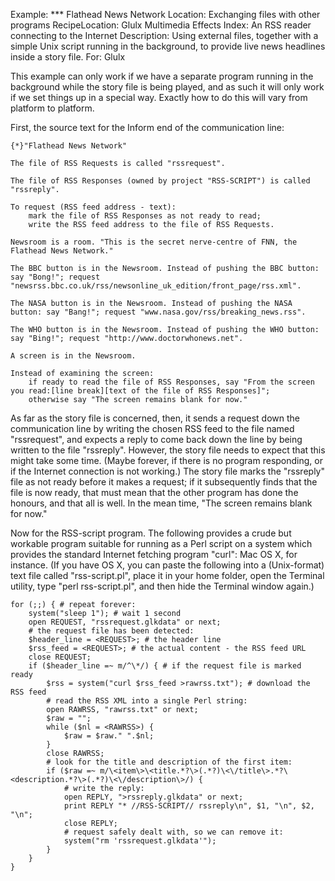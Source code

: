 Example: *** Flathead News Network
Location: Exchanging files with other programs
RecipeLocation: Glulx Multimedia Effects
Index: An RSS reader connecting to the Internet
Description: Using external files, together with a simple Unix script running in the background, to provide live news headlines inside a story file.
For: Glulx

  
This example can only work if we have a separate program running in the background while the story file is being played, and as such it will only work if we set things up in a special way. Exactly how to do this will vary from platform to platform.

  
First, the source text for the Inform end of the communication line:

  

``` inform7
{*}"Flathead News Network"

The file of RSS Requests is called "rssrequest".

The file of RSS Responses (owned by project "RSS-SCRIPT") is called "rssreply".

To request (RSS feed address - text):
	mark the file of RSS Responses as not ready to read;
	write the RSS feed address to the file of RSS Requests.

Newsroom is a room. "This is the secret nerve-centre of FNN, the Flathead News Network."

The BBC button is in the Newsroom. Instead of pushing the BBC button: say "Bong!"; request "newsrss.bbc.co.uk/rss/newsonline_uk_edition/front_page/rss.xml".

The NASA button is in the Newsroom. Instead of pushing the NASA button: say "Bang!"; request "www.nasa.gov/rss/breaking_news.rss".

The WHO button is in the Newsroom. Instead of pushing the WHO button: say "Bing!"; request "http://www.doctorwhonews.net".

A screen is in the Newsroom.

Instead of examining the screen:
	if ready to read the file of RSS Responses, say "From the screen you read:[line break][text of the file of RSS Responses]";
	otherwise say "The screen remains blank for now."
```

  
As far as the story file is concerned, then, it sends a request down the communication line by writing the chosen RSS feed to the file named "rssrequest", and expects a reply to come back down the line by being written to the file "rssreply". However, the story file needs to expect that this might take some time. (Maybe forever, if there is no program responding, or if the Internet connection is not working.) The story file marks the "rssreply" file as not ready before it makes a request; if it subsequently finds that the file is now ready, that must mean that the other program has done the honours, and that all is well. In the mean time, "The screen remains blank for now."

  
Now for the RSS-script program. The following provides a crude but workable program suitable for running as a Perl script on a system which provides the standard Internet fetching program "curl": Mac OS X, for instance. (If you have OS X, you can paste the following into a (Unix-format) text file called "rss-script.pl", place it in your home folder, open the Terminal utility, type "perl rss-script.pl", and then hide the Terminal window again.)

[ZL: generic styling...]::

```
for (;;) { # repeat forever:
	system("sleep 1"); # wait 1 second
	open REQUEST, "rssrequest.glkdata" or next;
	# the request file has been detected:
	$header_line = <REQUEST>; # the header line
	$rss_feed = <REQUEST>; # the actual content - the RSS feed URL
	close REQUEST;
	if ($header_line =~ m/^\*/) { # if the request file is marked ready
		$rss = system("curl $rss_feed >rawrss.txt"); # download the RSS feed
		# read the RSS XML into a single Perl string:
		open RAWRSS, "rawrss.txt" or next;
		$raw = "";
		while ($nl = <RAWRSS>) {
			$raw = $raw." ".$nl;
		}
		close RAWRSS;
		# look for the title and description of the first item:
		if ($raw =~ m/\<item\>\<title.*?\>(.*?)\<\/title\>.*?\<description.*?\>(.*?)\<\/description\>/) {
			# write the reply:
			open REPLY, ">rssreply.glkdata" or next;
			print REPLY "* //RSS-SCRIPT// rssreply\n", $1, "\n", $2, "\n";
			close REPLY;
			# request safely dealt with, so we can remove it:
			system("rm 'rssrequest.glkdata'");
		}
	}
}
```

